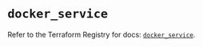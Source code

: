 # `docker_service`

Refer to the Terraform Registry for docs: [`docker_service`](https://registry.terraform.io/providers/kreuzwerker/docker/3.5.0/docs/resources/service).
